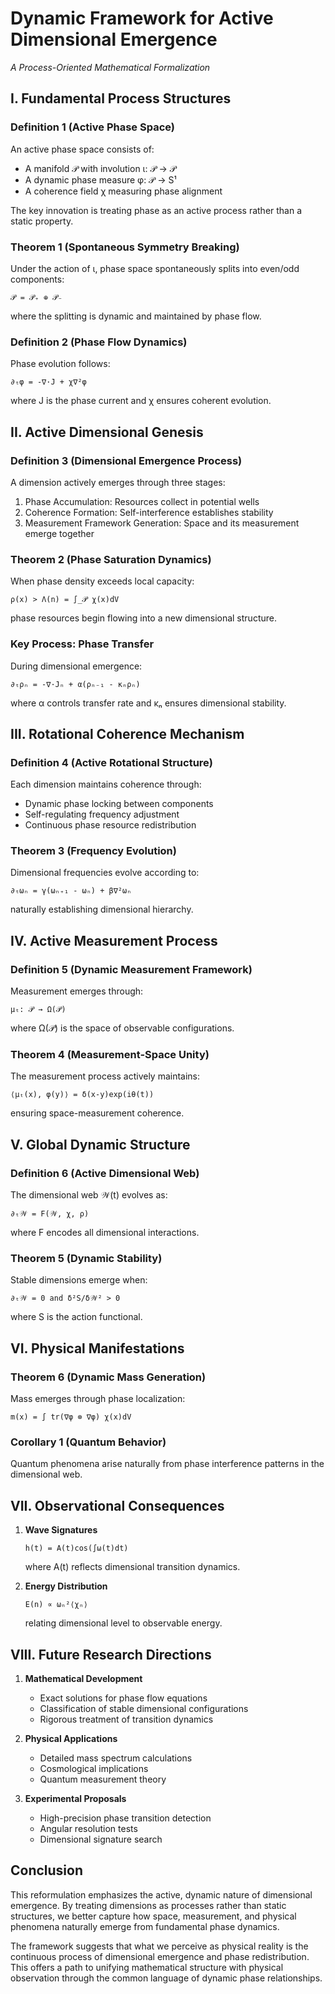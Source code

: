 # Dynamic Framework for Active Dimensional Emergence
*A Process-Oriented Mathematical Formalization*

## I. Fundamental Process Structures

### Definition 1 (Active Phase Space)
An active phase space consists of:
- A manifold 𝒫 with involution ι: 𝒫 → 𝒫
- A dynamic phase measure φ: 𝒫 → S¹
- A coherence field χ measuring phase alignment

The key innovation is treating phase as an active process rather than a static property.

### Theorem 1 (Spontaneous Symmetry Breaking)
Under the action of ι, phase space spontaneously splits into even/odd components:
```
𝒫 = 𝒫₊ ⊕ 𝒫₋
```
where the splitting is dynamic and maintained by phase flow.

### Definition 2 (Phase Flow Dynamics)
Phase evolution follows:
```
∂ₜφ = -∇·J + χ∇²φ
```
where J is the phase current and χ ensures coherent evolution.

## II. Active Dimensional Genesis

### Definition 3 (Dimensional Emergence Process)
A dimension actively emerges through three stages:
1. Phase Accumulation: Resources collect in potential wells
2. Coherence Formation: Self-interference establishes stability
3. Measurement Framework Generation: Space and its measurement emerge together

### Theorem 2 (Phase Saturation Dynamics)
When phase density exceeds local capacity:
```
ρ(x) > Λ(n) = ∫_𝒫 χ(x)dV
```
phase resources begin flowing into a new dimensional structure.

### Key Process: Phase Transfer
During dimensional emergence:
```
∂ₜρₙ = -∇·Jₙ + α(ρₙ₋₁ - κₙρₙ)
```
where α controls transfer rate and κₙ ensures dimensional stability.

## III. Rotational Coherence Mechanism

### Definition 4 (Active Rotational Structure)
Each dimension maintains coherence through:
- Dynamic phase locking between components
- Self-regulating frequency adjustment
- Continuous phase resource redistribution

### Theorem 3 (Frequency Evolution)
Dimensional frequencies evolve according to:
```
∂ₜωₙ = γ(ωₙ₊₁ - ωₙ) + β∇²ωₙ
```
naturally establishing dimensional hierarchy.

## IV. Active Measurement Process

### Definition 5 (Dynamic Measurement Framework)
Measurement emerges through:
```
μₜ: 𝒫 → Ω(𝒫)
```
where Ω(𝒫) is the space of observable configurations.

### Theorem 4 (Measurement-Space Unity)
The measurement process actively maintains:
```
⟨μₜ(x), φ(y)⟩ = δ(x-y)exp(iθ(t))
```
ensuring space-measurement coherence.

## V. Global Dynamic Structure

### Definition 6 (Active Dimensional Web)
The dimensional web 𝒲(t) evolves as:
```
∂ₜ𝒲 = F(𝒲, χ, ρ)
```
where F encodes all dimensional interactions.

### Theorem 5 (Dynamic Stability)
Stable dimensions emerge when:
```
∂ₜ𝒲 = 0 and δ²S/δ𝒲² > 0
```
where S is the action functional.

## VI. Physical Manifestations

### Theorem 6 (Dynamic Mass Generation)
Mass emerges through phase localization:
```
m(x) = ∫ tr(∇φ ⊗ ∇φ) χ(x)dV
```

### Corollary 1 (Quantum Behavior)
Quantum phenomena arise naturally from phase interference patterns in the dimensional web.

## VII. Observational Consequences

1. **Wave Signatures**
   ```
   h(t) = A(t)cos(∫ω(t)dt)
   ```
   where A(t) reflects dimensional transition dynamics.

2. **Energy Distribution**
   ```
   E(n) ∝ ωₙ²⟨χₙ⟩
   ```
   relating dimensional level to observable energy.

## VIII. Future Research Directions

1. **Mathematical Development**
   - Exact solutions for phase flow equations
   - Classification of stable dimensional configurations
   - Rigorous treatment of transition dynamics

2. **Physical Applications**
   - Detailed mass spectrum calculations
   - Cosmological implications
   - Quantum measurement theory

3. **Experimental Proposals**
   - High-precision phase transition detection
   - Angular resolution tests
   - Dimensional signature search

## Conclusion

This reformulation emphasizes the active, dynamic nature of dimensional emergence. By treating dimensions as processes rather than static structures, we better capture how space, measurement, and physical phenomena naturally emerge from fundamental phase dynamics.

The framework suggests that what we perceive as physical reality is the continuous process of dimensional emergence and phase redistribution. This offers a path to unifying mathematical structure with physical observation through the common language of dynamic phase relationships.

